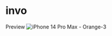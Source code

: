 # invo

Preview
![iPhone 14 Pro Max - Orange-3](https://github.com/user-attachments/assets/70ce014f-ed8f-4bac-90c0-075c96d3ab24)
